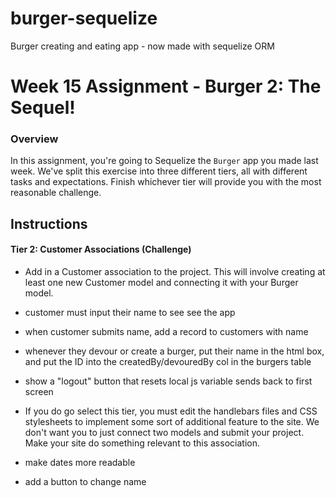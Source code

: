 # burger-sequelize
Burger creating and eating app - now made with sequelize ORM


# Week 15 Assignment - Burger 2: The Sequel!

### Overview
In this assignment, you're going to Sequelize the `Burger` app you made last week. We've split this exercise into three different tiers, all with different tasks and expectations. Finish whichever tier will provide you with the most reasonable challenge.

## Instructions 

#### Tier 2: Customer Associations (Challenge)

* Add in a Customer association to the project. This will involve creating at least one new Customer model and connecting it with your Burger model.

* customer must input their name to see see the app
* when customer submits name, add a record to customers with name
* whenever they devour or create a burger, put their name in the html box, and put the ID into the createdBy/devouredBy col in the burgers table
* show a "logout" button that resets local js variable sends back to first screen
* If you do go select this tier, you must edit the handlebars files and CSS stylesheets to implement some sort of additional feature to the site. We don't want you to just connect two models and submit your project. Make your site do something relevant to this association.

* make dates more readable
* add a button to change name